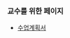 
### 교수를 위한 페이지
- [수업계획서](https://github.com/sejongresearch/2019.Spring.DataStructure/blob/master/%EC%9E%90%EB%A3%8C%EA%B5%AC%EC%A1%B0%EB%B0%8F%EC%8B%A4%EC%8A%B5-%EC%88%98%EC%97%85%EA%B3%84%ED%9A%8D%EC%84%9C.pdf)

